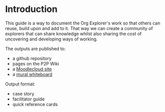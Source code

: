 # Introduction

This guide is a way to document the Org Explorer's work so that others can reuse, build upon and add to it.  That way we can create a community of explorers that can share knowledge whilst also sharing the cost of uncovering and developing ways of working.

The outputs are published to:
- a github repository
- pages on the P2P Wiki
- a [Moodlecloud site](https://org.moodlecloud.com/)
- a [mural whiteboard](https://app.mural.co/t/framheim0887/m/framheim0887/1682686628723/e827598c9dc9b0e4782940411ee47ecc45596349?sender=ud5763d2d02d9ef48872b8795)

Output format:
- case story
- facilitator guide
- quick reference cards
